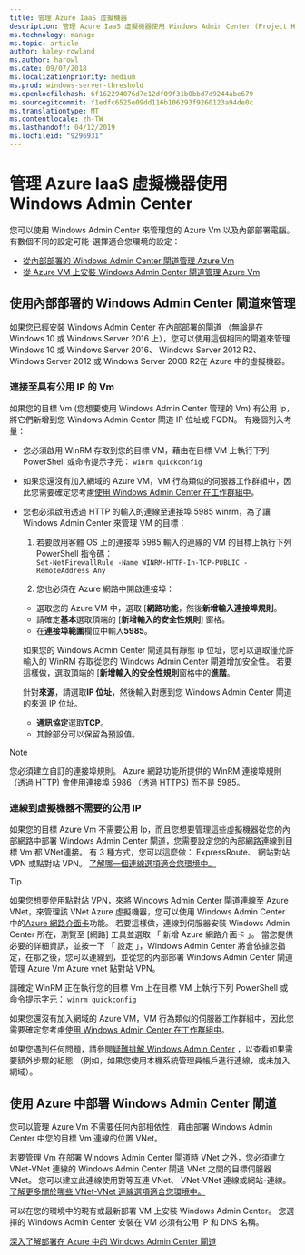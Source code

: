 ```yaml
---
title: 管理 Azure IaaS 虛擬機器
description: 管理 Azure IaaS 虛擬機器使用 Windows Admin Center (Project Honolulu)
ms.technology: manage
ms.topic: article
author: haley-rowland
ms.author: harowl
ms.date: 09/07/2018
ms.localizationpriority: medium
ms.prod: windows-server-threshold
ms.openlocfilehash: 6f162294076d7e12df09f31b0bbd7d9244abe679
ms.sourcegitcommit: f1edfc6525e09dd116b106293f9260123a94de0c
ms.translationtype: MT
ms.contentlocale: zh-TW
ms.lasthandoff: 04/12/2019
ms.locfileid: "9296931"
---
```

# 管理 Azure IaaS 虛擬機器使用 Windows Admin Center

您可以使用 Windows Admin Center 來管理您的 Azure Vm 以及內部部署電腦。 有數個不同的設定可能-選擇適合您環境的設定：
- [從內部部署的 Windows Admin Center 閘道管理 Azure Vm](#manage-with-an-on-premises-windows-admin-center-gateway)
- [從 Azure VM 上安裝 Windows Admin Center 閘道管理 Azure Vm](#use-a-windows-admin-center-gateway-deployed-in-azure)

## 使用內部部署的 Windows Admin Center 閘道來管理

如果您已經安裝 Windows Admin Center 在內部部署的閘道 （無論是在 Windows 10 或 Windows Server 2016 上），您可以使用這個相同的閘道來管理 Windows 10 或 Windows Server 2016、 Windows Server 2012 R2、 Windows Server 2012 或 Windows Server 2008 R2在 Azure 中的虛擬機器。 

### 連接至具有公用 IP 的 Vm

如果您的目標 Vm (您想要使用 Windows Admin Center 管理的 Vm) 有公用 Ip，將它們新增到您 Windows Admin Center 閘道 IP 位址或 FQDN。 有幾個列入考量：

- 您必須啟用 WinRM 存取到您的目標 VM，藉由在目標 VM 上執行下列 PowerShell 或命令提示字元： `winrm quickconfig`
- 如果您還沒有加入網域的 Azure VM，VM 行為類似的伺服器工作群組中，因此您需要確定您考慮[使用 Windows Admin Center 在工作群組中](../support/troubleshooting.md#using-windows-admin-center-in-a-workgroup)。
- 您也必須啟用透過 HTTP 的輸入的連線至連接埠 5985 winrm，為了讓 Windows Admin Center 來管理 VM 的目標：
   1. 若要啟用客體 OS 上的連接埠 5985 輸入的連線的 VM 的目標上執行下列 PowerShell 指令碼：   
`Set-NetFirewallRule -Name WINRM-HTTP-In-TCP-PUBLIC -RemoteAddress Any`

   2. 您也必須在 Azure 網路中開啟連接埠：

    - 選取您的 Azure VM 中，選取 [**網路功能**，然後**新增輸入連接埠規則**。 
    - 請確定**基本**選取頂端的 [**新增輸入的安全性規則**] 窗格。
    - 在**連接埠範圍**欄位中輸入**5985**。
    
    如果您的 Windows Admin Center 閘道具有靜態 ip 位址，您可以選取僅允許輸入的 WinRM 存取從您的 Windows Admin Center 閘道增加安全性。
    若要這樣做，選取頂端的 [**新增輸入的安全性規則**窗格中的**進階**。

    針對**來源**，請選取**IP 位址**，然後輸入對應到您 Windows Admin Center 閘道的來源 IP 位址。

    - **通訊協定**選取**TCP**。
    - 其餘部分可以保留為預設值。

> [!NOTE]
> 您必須建立自訂的連接埠規則。 Azure 網路功能所提供的 WinRM 連接埠規則 （透過 HTTP) 會使用連接埠 5986 （透過 HTTPS) 而不是 5985。 

### 連線到虛擬機器不需要的公用 IP

如果您的目標 Azure Vm 不需要公用 Ip，而且您想要管理這些虛擬機器從您的內部網路中部署 Windows Admin Center 閘道，您需要設定您的內部網路連線到目標 Vm 都 VNet連接。 有 3 種方式，您可以這麼做： ExpressRoute、 網站對站 VPN 或點對站 VPN。 [了解哪一個連線選項適合您環境中。](https://docs.microsoft.com/azure/vpn-gateway/vpn-gateway-plan-design) 

>[!TIP]
>如果您想要使用點對站 VPN，來將 Windows Admin Center 閘道連線至 Azure VNet，來管理該 VNet Azure 虛擬機器，您可以使用 Windows Admin Center 中的[Azure 網路介面卡](https://aka.ms/WACNetworkAdapter)功能。 若要這樣做，連線到伺服器安裝 Windows Admin Center 所在，瀏覽至 [網路] 工具並選取 「 新增 Azure 網路介面卡 」。 當您提供必要的詳細資訊，並按一下 「 設定 」，Windows Admin Center 將會依據您指定，在那之後，您可以連線到，並從您的內部部署 Windows Admin Center 閘道管理 Azure Vm Azure vnet 點對站 VPN。

請確定 WinRM 正在執行您的目標 Vm 上在目標 VM 上執行下列 PowerShell 或命令提示字元： `winrm quickconfig`

如果您還沒有加入網域的 Azure VM，VM 行為類似的伺服器工作群組中，因此您需要確定您考慮[使用 Windows Admin Center 在工作群組中](../support/troubleshooting.md#using-windows-admin-center-in-a-workgroup)。

如果您遇到任何問題，請參閱[疑難排解 Windows Admin Center](../support/troubleshooting.md) ，以查看如果需要額外步驟的組態 （例如，如果您使用本機系統管理員帳戶進行連線，或未加入網域）。

## 使用 Azure 中部署 Windows Admin Center 閘道

您可以管理 Azure Vm 不需要任何內部相依性，藉由部署 Windows Admin Center 中您的目標 Vm 連線的位置 VNet。 

若要管理 Vm 在部署 Windows Admin Center 閘道時 VNet 之外，您必須建立 VNet-VNet 連線的 Windows Admin Center 閘道 VNet 之間的目標伺服器 VNet。 您可以建立此連線使用對等互連 VNet、 VNet-VNet 連線或網站-連線。 [了解更多關於哪些 VNet-VNet 連線選項適合您環境中。](https://docs.microsoft.com/azure/vpn-gateway/vpn-gateway-howto-vnet-vnet-resource-manager-portal)

可以在您的環境中的現有或最新部署 VM 上安裝 Windows Admin Center。 您選擇的 Windows Admin Center 安裝在 VM 必須有公用 IP 和 DNS 名稱。

[深入了解部署在 Azure 中的 Windows Admin Center 閘道](deploy-wac-in-azure.md)